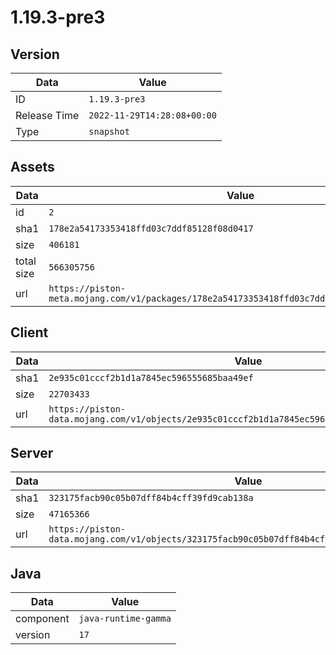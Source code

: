 # 1.19.3-pre3

## Version

|**Data**        | **Value**                 |
|----------------|-------------------------|
| ID   | ```1.19.3-pre3```   |
| Release Time   | ```2022-11-29T14:28:08+00:00```   |
| Type   | ```snapshot```   |

## Assets

|**Data**        | **Value**                 |
|----------------|-------------------------|
| id   | ```2```   |
| sha1   | ```178e2a54173353418ffd03c7ddf85128f08d0417```   |
| size   | ```406181```   |
| total size  | ```566305756```  |
| url       | ```https://piston-meta.mojang.com/v1/packages/178e2a54173353418ffd03c7ddf85128f08d0417/2.json``` |

## Client

|**Data**        | **Value**                 |
|----------------|-------------------------|
| sha1   | ```2e935c01cccf2b1d1a7845ec596555685baa49ef```   |
| size   | ```22703433```   |
| url       | ```https://piston-data.mojang.com/v1/objects/2e935c01cccf2b1d1a7845ec596555685baa49ef/client.jar``` |

## Server

|**Data**        | **Value**                 |
|----------------|-------------------------|
| sha1   | ```323175facb90c05b07dff84b4cff39fd9cab138a```   |
| size   | ```47165366```   |
| url       | ```https://piston-data.mojang.com/v1/objects/323175facb90c05b07dff84b4cff39fd9cab138a/server.jar``` |

## Java

|**Data**        | **Value**                 |
|----------------|-------------------------|
| component   | ```java-runtime-gamma```   |
| version   | ```17```   |